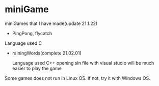 # miniGame

miniGames that I have made(update 21.1.22)



- PingPong, flycatch

Language used C



- rainingWords(complete 21.02.01)


  Language used C++
  opening sln file with visual studio will be much easier to play the game









Some games does not run in Linux OS. If not, try it with Windows OS.
